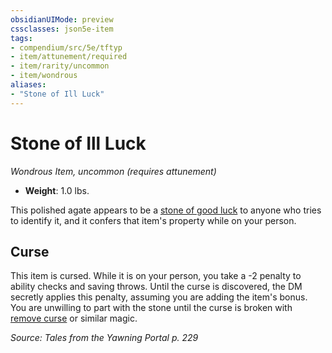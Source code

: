```yaml
---
obsidianUIMode: preview
cssclasses: json5e-item
tags:
- compendium/src/5e/tftyp
- item/attunement/required
- item/rarity/uncommon
- item/wondrous
aliases: 
- "Stone of Ill Luck"
---
```

# Stone of Ill Luck
*Wondrous Item, uncommon (requires attunement)*  

- **Weight**: 1.0 lbs.

This polished agate appears to be a [stone of good luck](/compendium/items/stone-of-good-luck.md) to anyone who tries to identify it, and it confers that item's property while on your person.

## Curse

This item is cursed. While it is on your person, you take a -2 penalty to ability checks and saving throws. Until the curse is discovered, the DM secretly applies this penalty, assuming you are adding the item's bonus. You are unwilling to part with the stone until the curse is broken with [remove curse](/compendium/spells/remove-curse.md) or similar magic.

*Source: Tales from the Yawning Portal p. 229*